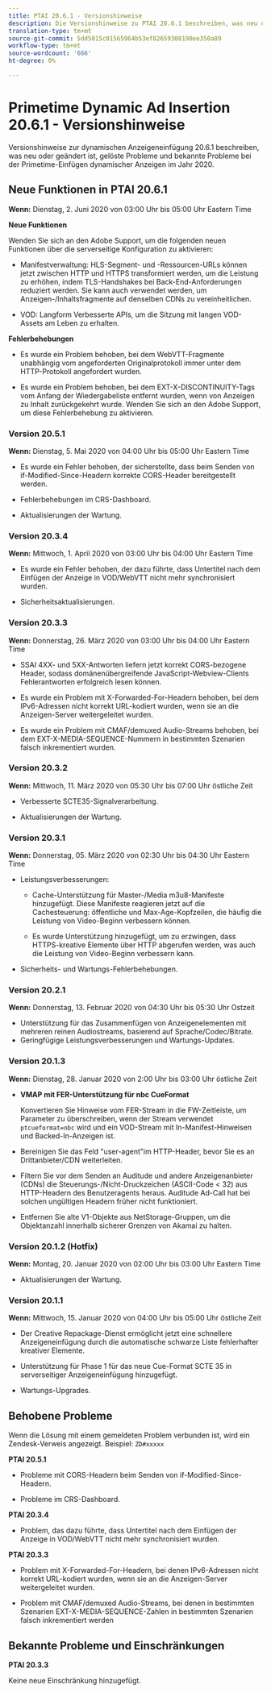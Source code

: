 ```yaml
---
title: PTAI 20.6.1 - Versionshinweise
description: Die Versionshinweise zu PTAI 20.6.1 beschreiben, was neu oder geändert ist, die gelösten und bekannten Probleme in Primetime Dynamic Ad Insertion im Jahr 2020.
translation-type: tm+mt
source-git-commit: 5dd5015c01565964b53ef82659308190ee350a89
workflow-type: tm+mt
source-wordcount: '666'
ht-degree: 0%

---
```



# Primetime Dynamic Ad Insertion 20.6.1 - Versionshinweise

Versionshinweise zur dynamischen Anzeigeneinfügung 20.6.1 beschreiben, was neu oder geändert ist, gelöste Probleme und bekannte Probleme bei der Primetime-Einfügen dynamischer Anzeigen im Jahr 2020.

## Neue Funktionen in PTAI 20.6.1

**Wenn:** Dienstag, 2. Juni 2020 von 03:00 Uhr bis 05:00 Uhr Eastern Time

**Neue Funktionen**

Wenden Sie sich an den Adobe Support, um die folgenden neuen Funktionen über die serverseitige Konfiguration zu aktivieren:

* Manifestverwaltung: HLS-Segment- und -Ressourcen-URLs können jetzt zwischen HTTP und HTTPS transformiert werden, um die Leistung zu erhöhen, indem TLS-Handshakes bei Back-End-Anforderungen reduziert werden. Sie kann auch verwendet werden, um Anzeigen-/Inhaltsfragmente auf denselben CDNs zu vereinheitlichen.

* VOD: Langform Verbesserte APIs, um die Sitzung mit langen VOD-Assets am Leben zu erhalten.

**Fehlerbehebungen**

* Es wurde ein Problem behoben, bei dem WebVTT-Fragmente unabhängig vom angeforderten Originalprotokoll immer unter dem HTTP-Protokoll angefordert wurden.

* Es wurde ein Problem behoben, bei dem EXT-X-DISCONTINUITY-Tags vom Anfang der Wiedergabeliste entfernt wurden, wenn von Anzeigen zu Inhalt zurückgekehrt wurde. Wenden Sie sich an den Adobe Support, um diese Fehlerbehebung zu aktivieren.

### Version 20.5.1

**Wenn:** Dienstag, 5. Mai 2020 von 04:00 Uhr bis 05:00 Uhr Eastern Time

* Es wurde ein Fehler behoben, der sicherstellte, dass beim Senden von if-Modified-Since-Headern korrekte CORS-Header bereitgestellt werden.

* Fehlerbehebungen im CRS-Dashboard.

* Aktualisierungen der Wartung.

### Version 20.3.4

**Wenn:** Mittwoch, 1. April 2020 von 03:00 Uhr bis 04:00 Uhr Eastern Time

* Es wurde ein Fehler behoben, der dazu führte, dass Untertitel nach dem Einfügen der Anzeige in VOD/WebVTT nicht mehr synchronisiert wurden.

* Sicherheitsaktualisierungen.

### Version 20.3.3

**Wenn:** Donnerstag, 26. März 2020 von 03:00 Uhr bis 04:00 Uhr Eastern Time

* SSAI 4XX- und 5XX-Antworten liefern jetzt korrekt CORS-bezogene Header, sodass domänenübergreifende JavaScript-Webview-Clients Fehlerantworten erfolgreich lesen können.

* Es wurde ein Problem mit X-Forwarded-For-Headern behoben, bei dem IPv6-Adressen nicht korrekt URL-kodiert wurden, wenn sie an die Anzeigen-Server weitergeleitet wurden.

* Es wurde ein Problem mit CMAF/demuxed Audio-Streams behoben, bei dem EXT-X-MEDIA-SEQUENCE-Nummern in bestimmten Szenarien falsch inkrementiert wurden.

### Version 20.3.2

**Wenn:** Mittwoch, 11. März 2020 von 05:30 Uhr bis 07:00 Uhr östliche Zeit

* Verbesserte SCTE35-Signalverarbeitung.

* Aktualisierungen der Wartung.

### Version 20.3.1

**Wenn:** Donnerstag, 05. März 2020 von 02:30 Uhr bis 04:30 Uhr Eastern Time

* Leistungsverbesserungen:

   * Cache-Unterstützung für Master-/Media m3u8-Manifeste hinzugefügt. Diese Manifeste reagieren jetzt auf die Cachesteuerung: öffentliche und Max-Age-Kopfzeilen, die häufig die Leistung von Video-Beginn verbessern können.

   * Es wurde Unterstützung hinzugefügt, um zu erzwingen, dass HTTPS-kreative Elemente über HTTP abgerufen werden, was auch die Leistung von Video-Beginn verbessern kann.

* Sicherheits- und Wartungs-Fehlerbehebungen.

### Version 20.2.1

**Wenn:** Donnerstag, 13. Februar 2020 von 04:30 Uhr bis 05:30 Uhr Ostzeit

* Unterstützung für das Zusammenfügen von Anzeigenelementen mit mehreren reinen Audiostreams, basierend auf Sprache/Codec/Bitrate.
* Geringfügige Leistungsverbesserungen und Wartungs-Updates.

### Version 20.1.3

**Wenn:** Dienstag, 28. Januar 2020 von 2:00 Uhr bis 03:00 Uhr östliche Zeit

* **VMAP mit FER-Unterstützung für nbc CueFormat**

   Konvertieren Sie Hinweise vom FER-Stream in die FW-Zeitleiste, um Parameter zu überschreiben, wenn der Stream verwendet `ptcueformat=nbc` wird und ein VOD-Stream mit In-Manifest-Hinweisen und Backed-In-Anzeigen ist.

* Bereinigen Sie das Feld &quot;user-agent&quot;im HTTP-Header, bevor Sie es an Drittanbieter/CDN weiterleiten.

* Filtern Sie vor dem Senden an Auditude und andere Anzeigenanbieter (CDNs) die Steuerungs-/Nicht-Druckzeichen (ASCII-Code &lt; 32) aus HTTP-Headern des Benutzeragents heraus. Auditude Ad-Call hat bei solchen ungültigen Headern früher nicht funktioniert.

* Entfernen Sie alte V1-Objekte aus NetStorage-Gruppen, um die Objektanzahl innerhalb sicherer Grenzen von Akamai zu halten.

### Version 20.1.2 (Hotfix)

**Wenn:** Montag, 20. Januar 2020 von 02:00 Uhr bis 03:00 Uhr Eastern Time

* Aktualisierungen der Wartung.

### Version 20.1.1

**Wenn:** Mittwoch, 15. Januar 2020 von 04:00 Uhr bis 05:00 Uhr östliche Zeit

* Der Creative Repackage-Dienst ermöglicht jetzt eine schnellere Anzeigeneinfügung durch die automatische schwarze Liste fehlerhafter kreativer Elemente.

* Unterstützung für Phase 1 für das neue Cue-Format SCTE 35 in serverseitiger Anzeigeneinfügung hinzugefügt.

* Wartungs-Upgrades.

## Behobene Probleme

Wenn die Lösung mit einem gemeldeten Problem verbunden ist, wird ein Zendesk-Verweis angezeigt. Beispiel: `ZD#xxxxx`

**PTAI 20.5.1**

* Probleme mit CORS-Headern beim Senden von if-Modified-Since-Headern.

* Probleme im CRS-Dashboard.

**PTAI 20.3.4**

* Problem, das dazu führte, dass Untertitel nach dem Einfügen der Anzeige in VOD/WebVTT nicht mehr synchronisiert wurden.

**PTAI 20.3.3**

* Problem mit X-Forwarded-For-Headern, bei denen IPv6-Adressen nicht korrekt URL-kodiert wurden, wenn sie an die Anzeigen-Server weitergeleitet wurden.

* Problem mit CMAF/demuxed Audio-Streams, bei denen in bestimmten Szenarien EXT-X-MEDIA-SEQUENCE-Zahlen in bestimmten Szenarien falsch inkrementiert werden

## Bekannte Probleme und Einschränkungen

**PTAI 20.3.3**

Keine neue Einschränkung hinzugefügt.
